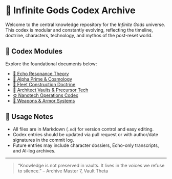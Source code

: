 # 🌌 Infinite Gods Codex Archive

Welcome to the central knowledge repository for the *Infinite Gods* universe. This codex is modular and constantly evolving, reflecting the timeline, doctrine, characters, technology, and mythos of the post-reset world.

## 📁 Codex Modules

Explore the foundational documents below:

- [📡 Echo Resonance Theory](codex/Echo_Resonance_Theory.md)
- [🌌 Alpha Prime & Cosmology](codex/Alpha_Prime_and_Cosmology.md)
- [🚢 Fleet Construction Doctrine](codex/Fleet_Construction.md)
- [🧊 Architect Vaults & Precursor Tech](codex/Precursor_Vaults.md)
- [⚙️ Nanotech Operations Codex](codex/Nanotech_Operations.md)
- [🔫 Weapons & Armor Systems](codex/Weapons_and_Armor_Systems.md)

## 📌 Usage Notes

- All files are in Markdown (`.md`) for version control and easy editing.
- Codex entries should be updated via pull request or with author/date signatures in the commit log.
- Future entries may include character dossiers, Echo-only transcripts, and AI-log archives.

---

> “Knowledge is not preserved in vaults. It lives in the voices we refuse to silence.” – Archive Master 7, Vault Theta
